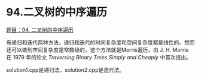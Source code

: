 # 94.二叉树的中序遍历

[题目：94. 二叉树的中序遍历](https://leetcode.cn/problems/binary-tree-inorder-traversal/)

有递归和迭代两种方法，递归和迭代的时间复杂度和空间复杂度都是线性的。然而还可以做到空间复杂度是常数级的，这个方法就是Morris遍历，由 J. H. Morris 在 1979 年的论文 *Traversing Binary Trees Simply and Cheaply* 中首次提出。

solution1.cpp是递归法，solution2.cpp是迭代法。